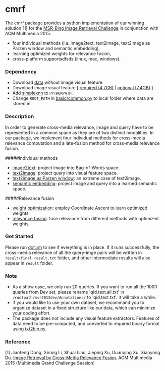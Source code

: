 # cmrf


The cmrf package provides a python implementation of our winning solution [1] for the [MSR-Bing Image Retrieval Challenge](http://research.microsoft.com/en-US/projects/irc/) in conjunction with ACM Multimedia 2015.
* four individual methods (i.e. image2text, text2image, text2image as Parzen window and semantic embedding),
* learning optimized weights for relevance fusion,
* cross-platform supportsdfsds (linux, mac, windows).


### Dependency
* Download [data](http://www.mmc.ruc.edu.cn/research/irc2015/data/rucmmc_irc2015_data.tar.gz) without image visual feature.
* Download image visual feature [ [required (4.7GB)](http://www.mmc.ruc.edu.cn/research/irc2015/data/rucmmc_irc2015_required_feature.tar.gz) | [optional (7.4GB)](http://www.mmc.ruc.edu.cn/research/irc2015/data/rucmmc_irc2015_optional_feature.tar.gz) ]
* Add [simpleknn](simpleknn) to `PYTHONPATH`.
* Change `ROOT_PATH` in [basic/common.py](basic/common.py) to local folder where data are stored in.



### Description
In order to generate cross-media relevance, image and query have to be represented in a common space as they are of two distinct modalities. In our package, we implement four individual methods for cross-media relevance computation and a late-fusion method for cross-media relevance fusion.

#####Individual methods
* [image2text](image2text.py): project image into Bag-of-Words space.
* [text2image](text2image.py): project query into visual feature space.
* [text2image as Parzen window](parzenWindow.py): an extreme case of text2image.
* [semantic embedding](semantic_embedding.py):  project image and query into a learned semantic space.

#####Relevance fusion
* [weight optimization](weightOptimization.py): employ Coordinate Ascent to learn optimized weights
* [relevance fusion](relevanceFusion.py): fuse relevance from different methods with optimized weights.


### Get Started
Please run [doit.sh](doit.sh) to see if everything is in place.
If it runs successfully, the cross-media relevance of all the query-imge pairs will be written in `result/final.result.txt` folder, and other intermediate results will also appear in `result` folder.


### Note
* As a show case, we only run 20 queries. If you want to run all the 1000 queries from Dev set, please rename  'qid.text.all.txt' in `/rootpath/msr2013dev/Annotations/` to 'qid.text.txt'. It will take a while.
* If you would like to use your own dataset, we recommand you to organize dataset in a fixed structure like our data, which can minimize your coding effort.
* The package does not include any visual feature extractors. Features of data need to be pre-computed, and converted to required binary format using [txt2bin.py](simpleknn/txt2bin.py).


### Reference

[1] Jianfeng Dong, Xirong Li, Shuai Liao, Jieping Xu, Duanqing Xu, Xiaoyong Du. [Image Retrieval by Cross-Media Relevance Fusion](http://www.mmc.ruc.edu.cn/research/irc2015/p173-dong.pdf). ACM Multimedia 2015 (Multimedia Grand Challenge Session)

